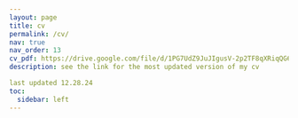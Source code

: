 ```yaml
---
layout: page
title: cv
permalink: /cv/
nav: true
nav_order: 13
cv_pdf: https://drive.google.com/file/d/1PG7UdZ9JuJIgusV-2p2TF8qXRiqQG6ym/view?usp=sharing # you can also use external links here
description: see the link for the most updated version of my cv

last updated 12.28.24
toc:
  sidebar: left
---
```

